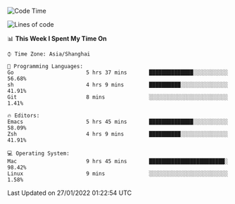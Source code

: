 <!--START_SECTION:waka-->
![Code Time](http://img.shields.io/badge/Code%20Time-588%20hrs%2051%20mins-blue)

![Lines of code](https://img.shields.io/badge/From%20Hello%20World%20I%27ve%20Written-22%20Thousand%20lines%20of%20code-blue)

📊 **This Week I Spent My Time On** 

```text
⌚︎ Time Zone: Asia/Shanghai

💬 Programming Languages: 
Go                       5 hrs 37 mins       ██████████████░░░░░░░░░░░   56.68% 
sh                       4 hrs 9 mins        ██████████░░░░░░░░░░░░░░░   41.91% 
Git                      8 mins              ░░░░░░░░░░░░░░░░░░░░░░░░░   1.41%

🔥 Editors: 
Emacs                    5 hrs 45 mins       ██████████████░░░░░░░░░░░   58.09% 
Zsh                      4 hrs 9 mins        ██████████░░░░░░░░░░░░░░░   41.91%

💻 Operating System: 
Mac                      9 hrs 45 mins       ████████████████████████░   98.42% 
Linux                    9 mins              ░░░░░░░░░░░░░░░░░░░░░░░░░   1.58%

```


 Last Updated on 27/01/2022 01:22:54 UTC
<!--END_SECTION:waka-->
